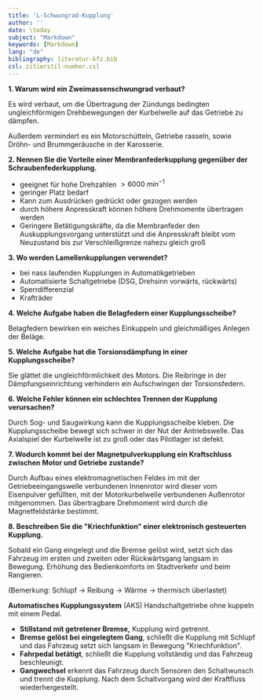 ```yaml
---
title: 'L-Schwungrad-Kupplung'
author: ''
date: \today
subject: "Markdown"
keywords: [Markdown]
lang: "de"
bibliography: literatur-kfz.bib 
csl: zitierstil-number.csl
---
```

<!-----------------------------------------------
ju 26-11-22 11-Loesung-Schwungrad-Kupplung
+----------------------------------------------->

**1. Warum wird ein Zweimassenschwungrad verbaut?**

Es wird verbaut, um die Übertragung der Zündungs bedingten ungleichförmigen Drehbewegungen der Kurbelwelle auf das Getriebe zu dämpfen.

Außerdem vermindert es ein Motorschütteln, Getriebe rasseln, sowie Dröhn- und Brummgeräusche in der Karosserie.

**2. Nennen Sie die Vorteile einer Membranfederkupplung gegenüber der Schraubenfederkupplung.**

- geeignet für hohe Drehzahlen $>6000~min^{-1}$
- geringer Platz bedarf
- Kann zum Ausdrücken gedrückt oder gezogen werden
- durch höhere Anpresskraft können höhere Drehmomente übertragen werden
- Geringere Betätigungskräfte, da die Membranfeder den Auskupplungsvorgang unterstützt und die Anpresskraft bleibt vom Neuzustand bis zur Verschleißgrenze nahezu gleich groß



**3. Wo werden Lamellenkupplungen verwendet?**

- bei nass laufenden Kupplungen in Automatikgetrieben
- Automatisierte Schaltgetriebe (DSG, Drehsinn vorwärts, rückwärts)
- Sperrdifferenzial
- Krafträder


**4. Welche Aufgabe haben die Belagfedern einer Kupplungsscheibe?**

Belagfedern bewirken ein weiches Einkuppeln und gleichmäßiges Anlegen der Beläge.

**5. Welche Aufgabe hat die Torsionsdämpfung in einer Kupplungsscheibe?**

Sie glättet die ungleichförmlichkeit des Motors. Die Reibringe in der Dämpfungseinrichtung verhindern ein Aufschwingen der Torsionsfedern.

**6. Welche Fehler können ein schlechtes Trennen der Kupplung verursachen?**

Durch Sog- und Saugwirkung kann die Kupplungsscheibe kleben. Die Kupplungsscheibe bewegt sich schwer in der Nut der Antriebswelle. Das Axialspiel der Kurbelwelle ist zu groß oder das Pilotlager ist defekt.

**7. Wodurch kommt bei der Magnetpulverkupplung ein Kraftschluss zwischen Motor und Getriebe zustande?**

Durch Aufbau eines elektromagnetischen Feldes im mit der Getriebeeingangswelle verbundenen Innenrotor wird dieser vom Eisenpulver gefüllten, mit der Motorkurbelwelle verbundenen Außenrotor mitgenommen. Das übertragbare Drehmoment wird durch die Magnetfeldstärke bestimmt.



**8. Beschreiben Sie die "Kriechfunktion" einer elektronisch gesteuerten Kupplung.**

Sobald ein Gang eingelegt und die Bremse gelöst wird, setzt sich das Fahrzeug im ersten und zweiten oder Rückwärtsgang langsam in Bewegung. Erhöhung des Bedienkomforts im Stadtverkehr und beim Rangieren. 

(Bemerkung: Schlupf $\to$ Reibung $\to$ Wärme $\to$ thermisch überlastet)

**Automatisches Kupplungssystem** (AKS) Handschaltgetriebe ohne kuppeln mit einem Pedal. 

- **Stillstand mit getretener Bremse,** Kupplung wird getrennt. 
- **Bremse gelöst bei eingelegtem Gang**, schließt die Kupplung mit Schlupf und das Fahrzeug setzt sich langsam in Bewegung "Kriechfunktion".
- **Fahrpedal betätigt**, schließt die Kupplung vollständig und das Fahrzeug beschleunigt. 
- **Gangwechsel** erkennt das Fahrzeug durch Sensoren den Schaltwunsch und trennt die Kupplung. Nach dem Schaltvorgang wird der Kraftfluss wiederhergestellt.


